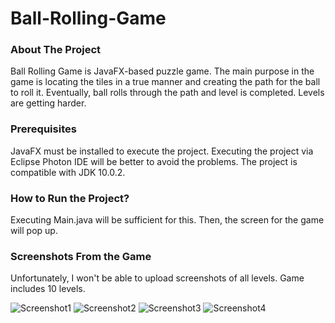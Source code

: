 # Ball-Rolling-Game

### About The Project
Ball Rolling Game is JavaFX-based puzzle game. The main purpose in the game is locating the tiles in a true manner and creating the path for the ball to roll it.
Eventually, ball rolls through the path and level is completed. Levels are getting harder.


### Prerequisites
JavaFX must be installed to execute the project.
Executing the project via Eclipse Photon IDE will be better to avoid the problems.
The project is compatible with JDK 10.0.2. 


### How to Run the Project?
Executing Main.java will be sufficient for this. Then, the screen for the game will pop up.

### Screenshots From the Game
Unfortunately, I won't be able to upload screenshots of all levels. Game includes 10 levels.

![Screenshot1](https://github.com/norestrictionss/Puzzle-Game/assets/77641983/8435a529-46c8-4e40-9510-ccddfb78e4b9)
![Screenshot2](https://github.com/norestrictionss/Puzzle-Game/assets/77641983/dd9fb9fe-c10a-4a6e-aec6-1925e93e2779)
![Screenshot3](https://github.com/norestrictionss/Puzzle-Game/assets/77641983/b3159496-ce72-44b4-aaa9-6243410422be)
![Screenshot4](https://github.com/norestrictionss/Puzzle-Game/assets/77641983/9aa85416-7101-468d-a0fd-0f4c6b5c7e01)
